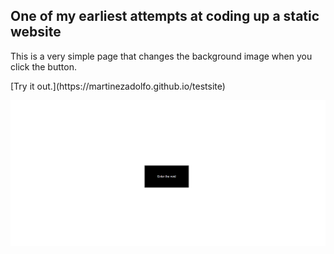 ## One of my earliest attempts at coding up a static website

This is a very simple page that changes the background image when you click the button.

<p>[Try it out.](https://martinezadolfo.github.io/testsite)</p>

![Website Demo](/WebsiteDemo.png)
